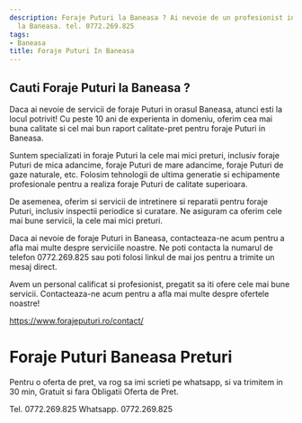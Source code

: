```yaml
---
description: Foraje Puturi la Baneasa ? Ai nevoie de un profesionist in Foraje Puturi
  la Baneasa. tel. 0772.269.825
tags:
- Baneasa
title: Foraje Puturi In Baneasa
---
```



## Cauti Foraje Puturi la Baneasa ?


Daca ai nevoie de servicii de foraje Puturi in orasul Baneasa, atunci esti la locul potrivit! Cu peste 10 ani de experienta in domeniu, oferim cea mai buna calitate si cel mai bun raport calitate-pret pentru foraje Puturi in Baneasa. 

Suntem specializati in foraje Puturi la cele mai mici preturi, inclusiv foraje Puturi de mica adancime, foraje Puturi de mare adancime, foraje Puturi de gaze naturale, etc. Folosim tehnologii de ultima generatie si echipamente profesionale pentru a realiza foraje Puturi de calitate superioara.

De asemenea, oferim si servicii de intretinere si reparatii pentru foraje Puturi, inclusiv inspectii periodice si curatare. Ne asiguram ca oferim cele mai bune servicii, la cele mai mici preturi. 

Daca ai nevoie de foraje Puturi in Baneasa, contacteaza-ne acum pentru a afla mai multe despre serviciile noastre. Ne poti contacta la numarul de telefon 0772.269.825 sau poti folosi linkul de mai jos pentru a trimite un mesaj direct. 

Avem un personal calificat si profesionist, pregatit sa iti ofere cele mai bune servicii. Contacteaza-ne acum pentru a afla mai multe despre ofertele noastre! 

https://www.forajeputuri.ro/contact/

# Foraje Puturi Baneasa Preturi
Pentru o oferta de pret, va rog sa imi scrieti pe whatsapp, si va trimitem in 30 min, Gratuit si fara Obligatii Oferta de Pret.

Tel. 0772.269.825
Whatsapp. 0772.269.825